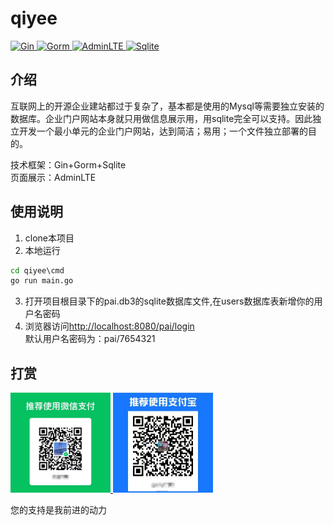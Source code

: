 # qiyee

<a href="https://github.com/gin-gonic/gin" target="_blank">
    <img src="https://img.shields.io/badge/Gin-v1.9.1-blue" alt="Gin">
</a>
<a href="https://gorm.io/zh_CN/docs/" target="_blank">
    <img src="https://img.shields.io/badge/Gorm-v1.25.2-blue" alt="Gorm">
</a>
<a href="https://3vshej.cn/AdminLTE/" target="_blank">
    <img src="https://img.shields.io/badge/AdminLTE-3.2.0-blue" alt="AdminLTE">
</a>
<a href="https://www.sqlite.org/index.html" target="_blank">
    <img src="https://img.shields.io/badge/Sqlite-v1.5.2-blue" alt="Sqlite">
</a>

## 介绍
互联网上的开源企业建站都过于复杂了，基本都是使用的Mysql等需要独立安装的数据库。企业门户网站本身就只用做信息展示用，用sqlite完全可以支持。因此独立开发一个最小单元的企业门户网站，达到简洁；易用；一个文件独立部署的目的。

技术框架：Gin+Gorm+Sqlite  
页面展示：AdminLTE

## 使用说明
1. clone本项目
2. 本地运行
```cmd
cd qiyee\cmd
go run main.go
```
3. 打开项目根目录下的pai.db3的sqlite数据库文件,在users数据库表新增你的用户名密码
4. 浏览器访问<http://localhost:8080/pai/login>  
默认用户名密码为：pai/7654321

## 打赏

<a href="https://github.com/gerrywp/qiyee/blob/main/wx_20240314175148.jpg" target="_blank">
<img src="./wx_20240314175148.jpg" alt="微信收款码" title="微信支付" height="160" width="160"/>
</a>
<a href="https://github.com/gerrywp/qiyee/blob/main/zfb_20240314175158.jpg" target="_blank">
<img src="./zfb_20240314175158.jpg" alt="支付宝收款码" title="支付宝支付" height="160" width="160"/>
</a>

您的支持是我前进的动力
